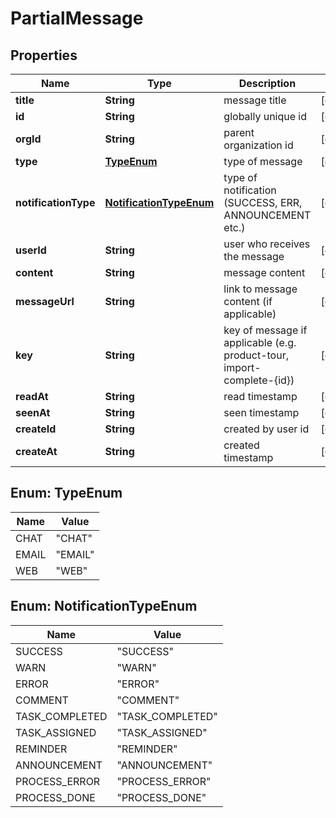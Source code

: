 

# PartialMessage


## Properties

| Name | Type | Description | Notes |
|------------ | ------------- | ------------- | -------------|
|**title** | **String** | message title |  [optional] |
|**id** | **String** | globally unique id |  [optional] |
|**orgId** | **String** | parent organization id |  [optional] |
|**type** | [**TypeEnum**](#TypeEnum) | type of message |  [optional] |
|**notificationType** | [**NotificationTypeEnum**](#NotificationTypeEnum) | type of notification (SUCCESS, ERR, ANNOUNCEMENT etc.) |  [optional] |
|**userId** | **String** | user who receives the message |  [optional] |
|**content** | **String** | message content |  [optional] |
|**messageUrl** | **String** | link to message content (if applicable) |  [optional] |
|**key** | **String** | key of message if applicable (e.g. product-tour, import-complete-{id}) |  [optional] |
|**readAt** | **String** | read timestamp |  [optional] |
|**seenAt** | **String** | seen timestamp |  [optional] |
|**createId** | **String** | created by user id |  [optional] |
|**createAt** | **String** | created timestamp |  [optional] |



## Enum: TypeEnum

| Name | Value |
|---- | -----|
| CHAT | &quot;CHAT&quot; |
| EMAIL | &quot;EMAIL&quot; |
| WEB | &quot;WEB&quot; |



## Enum: NotificationTypeEnum

| Name | Value |
|---- | -----|
| SUCCESS | &quot;SUCCESS&quot; |
| WARN | &quot;WARN&quot; |
| ERROR | &quot;ERROR&quot; |
| COMMENT | &quot;COMMENT&quot; |
| TASK_COMPLETED | &quot;TASK_COMPLETED&quot; |
| TASK_ASSIGNED | &quot;TASK_ASSIGNED&quot; |
| REMINDER | &quot;REMINDER&quot; |
| ANNOUNCEMENT | &quot;ANNOUNCEMENT&quot; |
| PROCESS_ERROR | &quot;PROCESS_ERROR&quot; |
| PROCESS_DONE | &quot;PROCESS_DONE&quot; |



